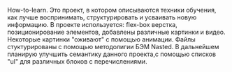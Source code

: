 How-to-learn.
Это проект, в котором описываются техники обучения, как лучше воспринимать, структурировать и усваивать новую информацию. В проекте используется: flex-box верстка, позиционирование элементов, добавлены различные картинки и видео. Некоторые картинки "оживают" с помощью анимации. Файлы стуктурированы с помощью методолигии БЭМ Nasted.
В дальнейшем планирую улучшить семантику данного проекта,с помощью списков "ul" для различных блоков с перечислениями.